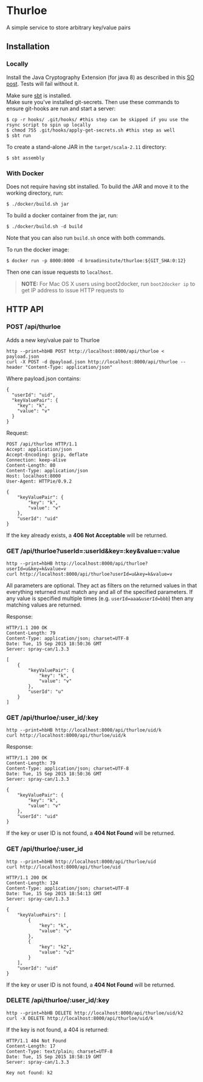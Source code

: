 # Thurloe

A simple service to store arbitrary key/value pairs

## Installation

### Locally

Install the Java Cryptography Extension (for java 8) as described in this [SO post](https://stackoverflow.com/questions/6481627/java-security-illegal-key-size-or-default-parameters). Tests will fail without it.

Make sure [sbt](http://www.scala-sbt.org/) is installed.  
Make sure you've installed git-secrets.
Then use these commands to ensure git-hooks are run and start a server:

```
$ cp -r hooks/ .git/hooks/ #this step can be skipped if you use the rsync script to spin up locally
$ chmod 755 .git/hooks/apply-get-secrets.sh #this step as well
$ sbt run
```

To create a stand-alone JAR in the `target/scala-2.11` directory:

```
$ sbt assembly
```

### With Docker
Does not require having sbt installed.  To build the JAR and move it to the working directory, run:
```
$ ./docker/build.sh jar
```

To build a docker container from the jar, run:
```
$ ./docker/build.sh -d build
```

Note that you can also run `build.sh` once with both commands.

To run the docker image:
```
$ docker run -p 8000:8000 -d broadinsitute/thurloe:${GIT_SHA:0:12}
```

Then one can issue requests to `localhost`.

> **NOTE:** For Mac OS X users using boot2docker, run `boot2docker ip` to get IP address to issue HTTP requests to

## HTTP API

### POST /api/thurloe

Adds a new key/value pair to Thurloe

```
http --print=hbHB POST http://localhost:8000/api/thurloe < payload.json
curl -X POST -d @payload.json http://localhost:8000/api/thurloe --header "Content-Type: application/json"
```

Where payload.json contains:

```
{
  "userId": "uid",
  "keyValuePair": {
    "key": "k",
    "value": "v"
  }
}
```

Request:

```
POST /api/thurloe HTTP/1.1
Accept: application/json
Accept-Encoding: gzip, deflate
Connection: keep-alive
Content-Length: 80
Content-Type: application/json
Host: localhost:8000
User-Agent: HTTPie/0.9.2

{
    "keyValuePair": {
        "key": "k",
        "value": "v"
    },
    "userId": "uid"
}
```

If the key already exists, a **406 Not Acceptable** will be returned.

### GET /api/thurloe?userId=:userId&key=:key&value=:value

```
http --print=hbHB http://localhost:8000/api/thurloe?userId=u&key=k&value=v
curl http://localhost:8000/api/thurloe?userId=u&key=k&value=v
```

All parameters are optional. 
They act as filters on the returned values in that everything returned must match any and all of the specified parameters.
If any value is specified multiple times (e.g. `userId=aaa&userId=bbb`) then any matching values are returned.

Response:

```
HTTP/1.1 200 OK
Content-Length: 79
Content-Type: application/json; charset=UTF-8
Date: Tue, 15 Sep 2015 18:50:36 GMT
Server: spray-can/1.3.3

[
    {
        "keyValuePair": {
            "key": "k",
            "value": "v"
        },
        "userId": "u"
    }
]
```

### GET /api/thurloe/:user_id/:key

```
http --print=hbHB http://localhost:8000/api/thurloe/uid/k
curl http://localhost:8000/api/thurloe/uid/k
```

Response:

```
HTTP/1.1 200 OK
Content-Length: 79
Content-Type: application/json; charset=UTF-8
Date: Tue, 15 Sep 2015 18:50:36 GMT
Server: spray-can/1.3.3

{
    "keyValuePair": {
        "key": "k",
        "value": "v"
    },
    "userId": "uid"
}
```

If the key or user ID is not found, a **404 Not Found** will be returned.

### GET /api/thurloe/:user_id

```
http --print=hbHB http://localhost:8000/api/thurloe/uid
curl http://localhost:8000/api/thurloe/uid
```

```
HTTP/1.1 200 OK
Content-Length: 124
Content-Type: application/json; charset=UTF-8
Date: Tue, 15 Sep 2015 18:54:13 GMT
Server: spray-can/1.3.3

{
    "keyValuePairs": [
        {
            "key": "k",
            "value": "v"
        },
        {
            "key": "k2",
            "value": "v2"
        }
    ],
    "userId": "uid"
}
```

If the key or user ID is not found, a **404 Not Found** will be returned.

### DELETE /api/thurloe/:user_id/:key

```
http --print=hbHB DELETE http://localhost:8000/api/thurloe/uid/k2
curl -X DELETE http://localhost:8000/api/thurloe/uid/k
```

If the key is not found, a 404 is returned:

```
HTTP/1.1 404 Not Found
Content-Length: 17
Content-Type: text/plain; charset=UTF-8
Date: Tue, 15 Sep 2015 18:58:19 GMT
Server: spray-can/1.3.3

Key not found: k2
```
